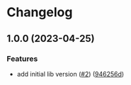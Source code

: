 # Changelog

## 1.0.0 (2023-04-25)


### Features

* add initial lib version ([#2](https://github.com/graasp/graasp-pyodide/issues/2)) ([946256d](https://github.com/graasp/graasp-pyodide/commit/946256d1b82397f567b690796e5e0808fad340f4))
